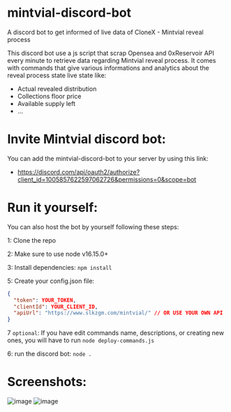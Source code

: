 # mintvial-discord-bot
A discord bot to get informed of live data of CloneX - Mintvial reveal process

This discord bot use a js script that scrap Opensea and 0xReservoir API every minute to retrieve data regarding Mintvial reveal process.
It comes with commands that give various informations and analytics about the reveal process state live state like:
- Actual revealed distribution
- Collections floor price
- Available supply left
- ...

# Invite Mintvial discord bot: 

You can add the mintvial-discord-bot to your server by using this link:

- https://discord.com/api/oauth2/authorize?client_id=1005857622597062726&permissions=0&scope=bot 



# Run it yourself:

You can also host the bot by yourself following these steps:

1: Clone the repo

2: Make sure to use node v16.15.0+

3: Install dependencies: `npm install`

5: Create your config.json file:

```json
{
  "token": YOUR_TOKEN,
  "clientId": YOUR_CLIENT_ID,
  "apiUrl": "https://www.slkzgm.com/mintvial/" // OR USE YOUR OWN API
}
```

7 `optional`: If you have edit commands name, descriptions, or creating new ones, you will have to run `node deploy-commands.js`

6: run the discord bot: `node .`

# Screenshots:

![image](https://user-images.githubusercontent.com/105301169/183384432-d565ba5e-de3e-4adb-80ad-2c1f18558ff0.png)
![image](https://user-images.githubusercontent.com/105301169/183384545-c8cf97fc-c03c-4197-b261-8276b414cce1.png)
